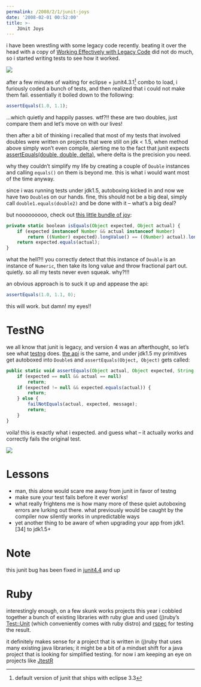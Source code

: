 ```yaml
---
permalink: /2008/2/1/junit-joys
date: '2008-02-01 00:52:00'
title: >-
    JUnit Joys
---
```


i have been wrestling with some legacy code recently. beating it over
the head with a copy of [Working Effectively with Legacy
Code](http://www.amazon.com/Working-Effectively-Legacy-Robert-Martin/dp/0131177052/)
did not do much, so i started writing tests to see how it worked.

<img src="/assets/2008/2/1/working_effectively_with_legacy_code.jpg" data-align="right" />

after a few minutes of waiting for eclipse +
junit4.3.1[^1] combo to load, i furiously coded a bunch
of tests, and then realized that i could not make them fail. essentially
it boiled down to the following:

``` javascript
assertEquals(1.0, 1.1);
```

...which quietly and happily passes. wtf?!! these are two doubles, just
compare them and let’s move on with our lives!

then after a bit of thinking i recalled that most of my tests that
involved doubles were written on projects that were still on jdk \< 1.5,
when method above simply won’t even compile, alerting me to the fact
that junit expects [assertEquals(double, double,
delta)](http://junit.sourceforge.net/javadoc/junit/framework/Assert.html#assertEquals%28double,%20double,%20double%29),
where delta is the precision you need.

why they couldn’t simplify my life by creating a couple of `Double`
instances and calling `equals()` on them is beyond me. this is what i
would want most of the time anyway.

since i was running tests under jdk1.5, autoboxing kicked in and now we
have two `Double`s on our hands. fine, this should not be a big deal,
simply call `double1.equals(double2)` and be done with it – what’s a big
deal?

but nooooooooo, check out [this little bundle of
joy](http://junit.cvs.sourceforge.net/junit/junit/src/org/junit/Assert.java?view=markup&pathrev=r43):

``` javascript
private static boolean isEquals(Object expected, Object actual) {
    if (expected instanceof Number && actual instanceof Number)
        return ((Number) expected).longValue() == ((Number) actual).longValue();
    return expected.equals(actual);
}
```

what the hell?!! you correctly detect that this instance of `Double` is
an instance of `Numeric`, then take its long value and throw fractional
part out. quietly. so all my tests never even squeak. why?!!!

an obvious approach is to suck it up and appease the api:

``` java
assertEquals(1.0, 1.1, 0);
```

this will work. but damn! my eyes!!

# TestNG

we all know that junit is legacy, and version 4 was an afterthought, so
let’s see what [testng](http://testng.org/) does. [the
api](https://testng.dev.java.net/source/browse/testng/src/main/org/testng/Assert.java?view=markup)
is the same, and under jdk1.5 my primitives get autoboxed into `Double`s
and `assertEquals(Object, Object)` gets called:

``` javascript
public static void assertEquals(Object actual, Object expected, String message) {
    if (expected == null && actual == null)
        return;
    if (expected != null && expected.equals(actual)) {
        return;
    } else {
        failNotEquals(actual, expected, message);
        return;
    }
}
```

voila! this is exactly what i expected. and guess what – it actually
works and correctly fails the original test.

<img src="/assets/2008/2/1/testng.jpg" data-align="right" />

# Lessons

-   man, this alone would scare me away from junit in favor of testng
-   make sure your test fails before it ever works!
-   what really frightens me is how many more of these quiet autoboxing
    errors are lurking out there. what previously would be caught by the
    compiler now silently works in unpredictable ways
-   yet another thing to be aware of when upgrading your app from
    jdk1.\[34\] to jdk1.5+

# Note

this junit bug has been fixed in
[junit4.4](http://junit.cvs.sourceforge.net/junit/junit/src/org/junit/Assert.java?revision=1.7&view=markup&pathrev=r44)
and up

# Ruby

interestingly enough, on a few skunk works projects this year i cobbled
together a bunch of existing libraries with ruby glue and used (j)ruby’s
[Test::Unit](http://www.ruby-doc.org/stdlib/libdoc/test/unit/rdoc/classes/Test/Unit.html)
(which conveniently comes with ruby distro) and
[rspec](http://rspec.info/) for testing the result.

it definitely makes sense for a project that is written in (j)ruby that
uses many existing java libraries; it might be a bit of a mindset shift
for a java project that is looking for simplified testing. for now i am
keeping an eye on projects like [JtestR](http://jtestr.codehaus.org/)

[^1]: default version of junit that ships with eclipse 3.3
